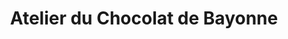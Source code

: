 ---
title: "Atelier du Chocolat de Bayonne"
url: /montpellier/atelier-du-chocolat-de-bayonne/
shop: chocolat
---